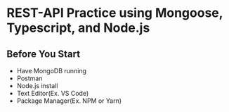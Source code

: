 # REST-API Practice using Mongoose, Typescript, and Node.js

## Before You Start

- Have MongoDB running
- Postman
- Node.js install
- Text Editor(Ex. VS Code)
- Package Manager(Ex. NPM or Yarn)
